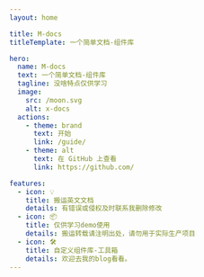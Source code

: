 ```yaml
---
layout: home

title: M-docs
titleTemplate: 一个简单文档-组件库

hero:
  name: M-docs
  text: 一个简单文档-组件库
  tagline: 没啥特点仅供学习
  image:
    src: /moon.svg
    alt: x-docs
  actions:
    - theme: brand
      text: 开始
      link: /guide/
    - theme: alt
      text: 在 GitHub 上查看
      link: https://github.com/

features:
  - icon: 💡
    title: 搬运英文文档
    details: 有错误或侵权及时联系我删除修改
  - icon: 📦
    title: 仅供学习demo使用
    details: 搬运转载请注明出处，请勿用于实际生产项目
  - icon: 🛠️
    title: 自定义组件库-工具箱
    details: 欢迎去我的blog看看。
---
```

